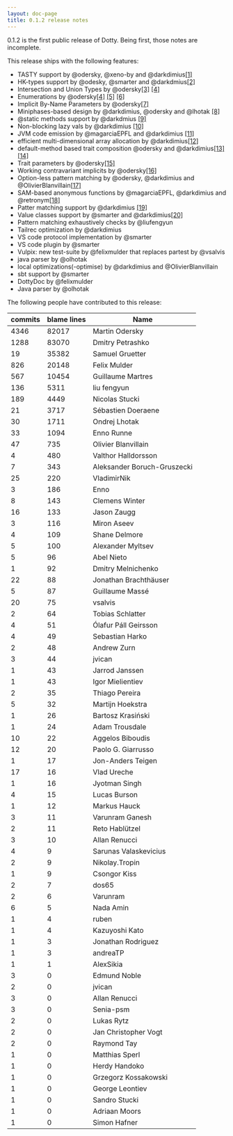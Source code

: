 ```yaml
---
layout: doc-page
title: 0.1.2 release notes
---
```


0.1.2 is the first public release of Dotty.
Being first, those notes are incomplete.

This release ships with the following features:

 - TASTY support by @odersky, @xeno-by and @darkdimius[\[1\]](https://docs.google.com/document/d/1h3KUMxsSSjyze05VecJGQ5H2yh7fNADtIf3chD3_wr0/edit)
 - HK-types support by @odesky, @smarter and @darkdmius[\[2\]](https://infoscience.epfl.ch/record/222780?ln=en)
 - Intersection and Union Types by @odersky[\[3\]](http://dotty.epfl.ch/docs/reference/intersection-types.html) [\[4\]](http://dotty.epfl.ch/docs/reference/union-types.html)
 - Enumerations by @odersky[\[4\]](http://dotty.epfl.ch/docs/reference/enums.html) [\[5\]](http://dotty.epfl.ch/docs/reference/adts.html) [\[6\]](http://dotty.epfl.ch/docs/reference/desugarEnums.html)
 - Implicit By-Name Parameters by @odersky[\[7\]](http://dotty.epfl.ch/docs/reference/implicit-by-name-parameters.html)
 - Miniphases-based design by @darkdimius, @odersky and @lhotak [\[8\]](https://infoscience.epfl.ch/record/228518)
 - @static methods support by @darkdmius [\[9\]](http://docs.scala-lang.org/sips/pending/static-members.html)
 - Non-blocking lazy vals by @darkdimius [\[10\]](http://docs.scala-lang.org/sips/pending/improved-lazy-val-initialization.html)
 - JVM code emission by @magarciaEPFL and @darkdimius [\[11\]](http://magarciaepfl.github.io/scala/)
 - efficient multi-dimensional array allocation by @darkdimius[\[12\]](https://github.com/lampepfl/dotty/commit/b2215ed23311b2c99ea638f9d7fcad9737dba588)
 - default-method based trait composition @odersky and @darkdimius[\[13\]](https://github.com/lampepfl/dotty/pull/187) [\[14\]](https://github.com/lampepfl/dotty/pull/217)
 - Trait parameters by @odersky[\[15\]](http://dotty.epfl.ch/docs/reference/trait-parameters.html)
 - Working contravariant implicits by @odersky[\[16\]](https://github.com/lampepfl/dotty/commit/89540268e6c49fb92b9ca61249e46bb59981bf5a)
 - Option-less pattern matching by @odersky, @darkdimius and @OlivierBlanvillain[\[17\]](https://github.com/lampepfl/dotty/pull/174)
 - SAM-based anonymous functions by @magarciaEPFL, @darkdimius and @retronym[\[18\]](https://github.com/lampepfl/dotty/pull/488) 
 - Patter matching support by @darkdimius [\[19\]](https://github.com/lampepfl/dotty/pull/174)
 - Value classes support by @smarter and @darkdimius[\[20\]](https://github.com/lampepfl/dotty/pull/411)
 - Pattern matching exhaustively checks by @liufengyun
 - Tailrec optimization by @darkdimius
 - VS code protocol implementation by @smarter
 - VS code plugin by @smarter
 - Vulpix: new test-suite by  @felixmulder that replaces partest by @vsalvis
 - java parser by @olhotak
 - local optimizations(-optimise) by @darkdimius and @OlivierBlanvillain
 - sbt support by @smarter
 - DottyDoc by @felixmulder
 - Java parser by @olhotak
 


The following people have contributed to this release:

| commits | blame lines | Name                        |
|---------|-------------|-----------------------------|
| 4346    | 82017       | Martin Odersky              |
| 1288    | 83070       | Dmitry Petrashko            |
| 19      | 35382       | Samuel Gruetter             |
| 826     | 20148       | Felix Mulder                |
| 567     | 10454       | Guillaume Martres           |
| 136     | 5311        | liu fengyun                 |
| 189     | 4449        | Nicolas Stucki              |
| 21      | 3717        | Sébastien Doeraene          |
| 30      | 1711        | Ondrej Lhotak               |
| 33      | 1094        | Enno Runne                  |
| 47      | 735         | Olivier Blanvillain         |
| 4       | 480         | Valthor Halldorsson         |
| 7       | 343         | Aleksander Boruch-Gruszecki |
| 25      | 220         | VladimirNik                 |
| 3       | 186         | Enno                        |
| 8       | 143         | Clemens Winter              |
| 16      | 133         | Jason Zaugg                 |
| 3       | 116         | Miron Aseev                 |
| 4       | 109         | Shane Delmore               |
| 5       | 100         | Alexander Myltsev           |
| 5       | 96          | Abel Nieto                  |
| 1       | 92          | Dmitry Melnichenko          |
| 22      | 88          | Jonathan Brachthäuser       |
| 5       | 87          | Guillaume Massé             |
| 20      | 75          | vsalvis                     |
| 2       | 64          | Tobias Schlatter            |
| 4       | 51          | Ólafur Páll Geirsson        |
| 4       | 49          | Sebastian Harko             |
| 2       | 48          | Andrew Zurn                 |
| 3       | 44          | jvican                      |
| 1       | 43          | Jarrod Janssen              |
| 1       | 43          | Igor Mielientiev            |
| 2       | 35          | Thiago Pereira              |
| 5       | 32          | Martijn Hoekstra            |
| 1       | 26          | Bartosz Krasiński           |
| 1       | 24          | Adam Trousdale              |
| 10      | 22          | Aggelos Biboudis            |
| 12      | 20          | Paolo G. Giarrusso          |
| 1       | 17          | Jon-Anders Teigen           |
| 17      | 16          | Vlad Ureche                 |
| 1       | 16          | Jyotman Singh               |
| 4       | 15          | Lucas Burson                |
| 1       | 12          | Markus Hauck                |
| 3       | 11          | Varunram Ganesh             |
| 2       | 11          | Reto Hablützel              |
| 3       | 10          | Allan Renucci               |
| 4       | 9           | Sarunas Valaskevicius       |
| 2       | 9           | Nikolay.Tropin              |
| 1       | 9           | Csongor Kiss                |
| 2       | 7           | dos65                       |
| 2       | 6           | Varunram                    |
| 6       | 5           | Nada Amin                   |
| 1       | 4           | ruben                       |
| 1       | 4           | Kazuyoshi Kato              |
| 1       | 3           | Jonathan Rodriguez          |
| 1       | 3           | andreaTP                    |
| 1       | 1           | AlexSikia                   |
| 3       | 0           | Edmund Noble                |
| 2       | 0           | jvican                      |
| 3       | 0           | Allan Renucci               |
| 3       | 0           | Senia-psm                   |
| 2       | 0           | Lukas Rytz                  |
| 2       | 0           | Jan Christopher Vogt        |
| 2       | 0           | Raymond Tay                 |
| 1       | 0           | Matthias Sperl              |
| 1       | 0           | Herdy Handoko               |
| 1       | 0           | Grzegorz Kossakowski        |
| 1       | 0           | George Leontiev             |
| 1       | 0           | Sandro Stucki               |
| 1       | 0           | Adriaan Moors               |
| 1       | 0           | Simon Hafner                |
